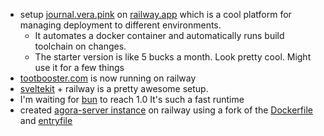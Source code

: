 *   setup [journal.vera.pink](https://journal.vera.pink/) on [railway.app](https://railway.app/) which is a cool platform for managing deployment to different environments.
    *   It automates a docker container and automatically runs build toolchain on changes.
    *   The starter version is like 5 bucks a month. Look pretty cool. Might use it for a few things
*   [tootbooster.com](https://tootbooster.com/new?message=hello%20world) is now running on railway
*   [sveltekit](https://kit.svelte.dev/) \+ railway is a pretty awesome setup. 
*   I'm waiting for [bun](https://bun.sh/) to reach 1.0 It's such a fast runtime
*   created [agora-server instance](https://agora-server-production-fbcc.up.railway.app/index) on railway using a fork of the [Dockerfile](https://github.com/codegod100/agora-server/blob/main/Dockerfile) and [entryfile](https://github.com/codegod100/agora-server/blob/main/entrypoint.sh)
